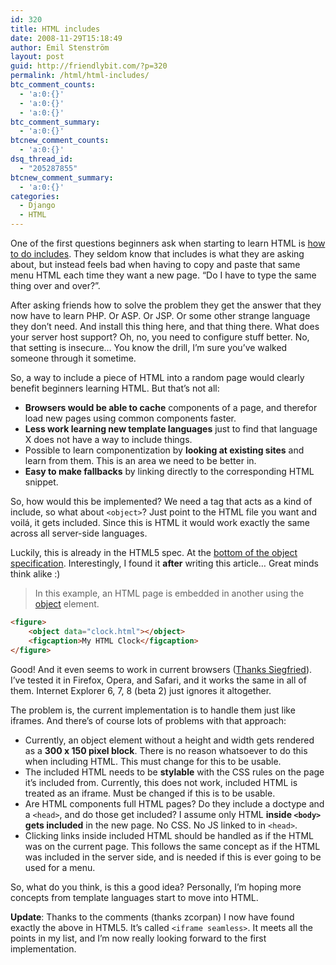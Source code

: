 ```yaml
---
id: 320
title: HTML includes
date: 2008-11-29T15:18:49
author: Emil Stenström
layout: post
guid: http://friendlybit.com/?p=320
permalink: /html/html-includes/
btc_comment_counts:
  - 'a:0:{}'
  - 'a:0:{}'
  - 'a:0:{}'
btc_comment_summary:
  - 'a:0:{}'
btcnew_comment_counts:
  - 'a:0:{}'
dsq_thread_id:
  - "205287855"
btcnew_comment_summary:
  - 'a:0:{}'
categories:
  - Django
  - HTML
---
```

One of the first questions beginners ask when starting to learn HTML is [how to do includes](http://www.google.com/search?q=include+html). They seldom know that includes is what they are asking about, but instead feels bad when having to copy and paste that same menu HTML each time they want a new page. &#8220;Do I have to type the same thing over and over?&#8221;.

After asking friends how to solve the problem they get the answer that they now have to learn PHP. Or ASP. Or JSP. Or some other strange language they don&#8217;t need. And install this thing here, and that thing there. What does your server host support? Oh, no, you need to configure stuff better. No, that setting is insecure&#8230; You know the drill, I&#8217;m sure you&#8217;ve walked someone through it sometime.

So, a way to include a piece of HTML into a random page would clearly benefit beginners learning HTML. But that&#8217;s not all:

  * **Browsers would be able to cache** components of a page, and therefor load new pages using common components faster.
  * **Less work learning new template languages** just to find that language X does not have a way to include things.
  * Possible to learn componentization by **looking at existing sites** and learn from them. This is an area we need to be better in.
  * **Easy to make fallbacks** by linking directly to the corresponding HTML snippet.

So, how would this be implemented? We need a tag that acts as a kind of include, so what about `<object>`? Just point to the HTML file you want and voilá, it gets included. Since this is HTML it would work exactly the same across all server-side languages.

Luckily, this is already in the HTML5 spec. At the [bottom of the object specification](http://www.whatwg.org/specs/web-apps/current-work/#the-object-element). Interestingly, I found it **after** writing this article&#8230; Great minds think alike :)

> In this example, an HTML page is embedded in another using the [object](http://www.whatwg.org/specs/web-apps/current-work/#the-object-element) element.

```html
<figure>
    <object data="clock.html"></object>
    <figcaption>My HTML Clock</figcaption>
</figure>
```

Good! And it even seems to work in current browsers ([Thanks Siegfried](#comment-31225)). I&#8217;ve tested it in Firefox, Opera, and Safari, and it works the same in all of them. Internet Explorer 6, 7, 8 (beta 2) just ignores it altogether.

The problem is, the current implementation is to handle them just like iframes. And there&#8217;s of course lots of problems with that approach:

  * Currently, an object element without a height and width gets rendered as a **300 x 150 pixel block**. There is no reason whatsoever to do this when including HTML. This must change for this to be usable.
  * The included HTML needs to be **stylable** with the CSS rules on the page it&#8217;s included from. Currently, this does not work, included HTML is treated as an iframe. Must be changed if this is to be usable.
  * Are HTML components full HTML pages? Do they include a doctype and a `<head>`, and do those get included? I assume only HTML **inside `<body>` gets included** in the new page. No CSS. No JS linked to in `<head>`.
  * Clicking links inside included HTML should be handled as if the HTML was on the current page. This follows the same concept as if the HTML was included in the server side, and is needed if this is ever going to be used for a menu.

So, what do you think, is this a good idea? Personally, I&#8217;m hoping more concepts from template languages start to move into HTML.

**Update**: Thanks to the comments (thanks zcorpan) I now have found exactly the above in HTML5. It&#8217;s called `<iframe seamless>`. It meets all the points in my list, and I&#8217;m now really looking forward to the first implementation.
